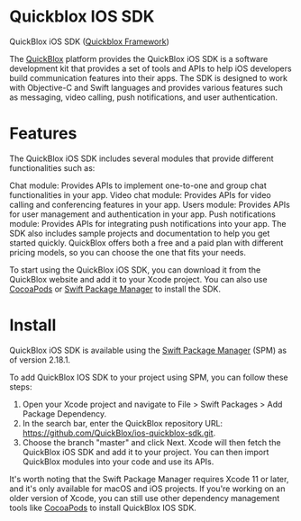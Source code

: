# Quickblox IOS SDK

QuickBlox iOS SDK ([Quickblox Framework](https://github.com/QuickBlox/quickblox-ios-sdk/tree/master/Framework/Quickblox.xcframework))

The [QuickBlox](https://quickblox.com) platform provides the QuickBlox iOS SDK is a software development kit that provides a set of tools and APIs to help iOS developers build communication features into their apps. The SDK is designed to work with Objective-C and Swift languages and provides various features such as messaging, video calling, push notifications, and user authentication.

# Features

The QuickBlox iOS SDK includes several modules that provide different functionalities such as:

Chat module: Provides APIs to implement one-to-one and group chat functionalities in your app.
Video chat module: Provides APIs for video calling and conferencing features in your app.
Users module: Provides APIs for user management and authentication in your app.
Push notifications module: Provides APIs for integrating push notifications into your app.
The SDK also includes sample projects and documentation to help you get started quickly. QuickBlox offers both a free and a paid plan with different pricing models, so you can choose the one that fits your needs.

To start using the QuickBlox iOS SDK, you can download it from the QuickBlox website and add it to your Xcode project. You can also use [CocoaPods](https://cocoapods.org) or [Swift Package Manager](https://www.swift.org/package-manager/) to install the SDK.

# Install

QuickBlox iOS SDK is available using the [Swift Package Manager](https://www.swift.org/package-manager/) (SPM) as of version 2.18.1.

To add QuickBlox IOS SDK to your project using SPM, you can follow these steps:

1. Open your Xcode project and navigate to File > Swift Packages > Add Package Dependency.
2. In the search bar, enter the QuickBlox repository URL: https://github.com/QuickBlox/ios-quickblox-sdk.git.
3. Choose the branch "master" and click Next.
Xcode will then fetch the QuickBlox iOS SDK and add it to your project. You can then import QuickBlox modules into your code and use its APIs.

It's worth noting that the Swift Package Manager requires Xcode 11 or later, and it's only available for macOS and iOS projects. If you're working on an older version of Xcode, you can still use other dependency management tools like [CocoaPods](https://cocoapods.org) to install QuickBlox IOS SDK.
